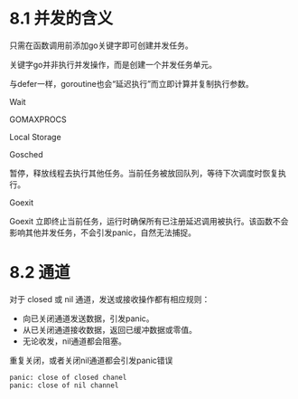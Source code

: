 # 8.1 并发的含义

只需在函数调用前添加go关键字即可创建并发任务。

关键字go并非执行并发操作，而是创建一个并发任务单元。

与defer一样，goroutine也会“延迟执行”而立即计算并复制执行参数。

Wait

GOMAXPROCS

Local Storage

Gosched

暂停，释放线程去执行其他任务。当前任务被放回队列，等待下次调度时恢复执行。

Goexit

Goexit 立即终止当前任务，运行时确保所有已注册延迟调用被执行。该函数不会影响其他并发任务，不会引发panic，自然无法捕捉。

# 8.2 通道

对于 closed 或 nil 通道，发送或接收操作都有相应规则：

- 向已关闭通道发送数据，引发panic。
- 从已关闭通道接收数据，返回已缓冲数据或零值。
- 无论收发，nil通道都会阻塞。

重复关闭，或者关闭nil通道都会引发panic错误
```shell
panic: close of closed chanel
panic: close of nil channel
```

